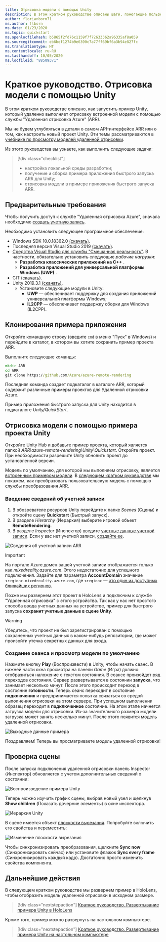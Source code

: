 ```yaml
---
title: Отрисовка модели с помощью Unity
description: В этом кратком руководстве описаны шаги, помогающие пользователю выполнить отрисовку модели
author: florianborn71
ms.author: flborn
ms.date: 01/23/2020
ms.topic: quickstart
ms.openlocfilehash: b5865f2fd76c1159f7f72633362a96335af8a059
ms.sourcegitcommit: eb6bef1274b9e6390c7a77ff69bf6a3b94e827fc
ms.translationtype: HT
ms.contentlocale: ru-RU
ms.lasthandoff: 10/05/2020
ms.locfileid: "88509371"
---
```

# <a name="quickstart-render-a-model-with-unity"></a>Краткое руководство. Отрисовка модели с помощью Unity

В этом кратком руководстве описано, как запустить пример Unity, который удаленно выполняет отрисовку встроенной модели с помощью службы "Удаленная отрисовка Azure" (ARR).

Мы не будем углубляться в детали о самом API-интерфейсе ARR или о том, как настроить новый проект Unity. Эти темы рассматриваются в [учебнике по просмотру моделей удаленной отрисовки](../tutorials/unity/view-remote-models/view-remote-models.md).

Из этого руководства вы узнаете, как выполнить следующие задачи:
> [!div class="checklist"]
>
>* настройка локальной среды разработки;
>* получение и сборка примера приложения быстрого запуска ARR для Unity;
>* отрисовка модели в примере приложения быстрого запуска ARR.

## <a name="prerequisites"></a>Предварительные требования

Чтобы получить доступ к службе "Удаленная отрисовка Azure", сначала необходимо [создать учетную запись](../how-tos/create-an-account.md).

Необходимо установить следующее программное обеспечение:

* Windows SDK 10.0.18362.0 [(скачать)](https://developer.microsoft.com/windows/downloads/windows-10-sdk).
* Последняя версия Visual Studio 2019 [(скачать)](https://visualstudio.microsoft.com/vs/older-downloads/).
* [Средства Visual Studio для службы "Смешанная реальность"](https://docs.microsoft.com/windows/mixed-reality/install-the-tools). В частности, обязательно установить следующие *рабочие нагрузки*:
  * **Разработка классических приложений на C++** .
  * **Разработка приложений для универсальной платформы Windows (UWP)** .
* GIT [(скачать)](https://git-scm.com/downloads).
* Unity 2019.3.1 [(скачать)](https://unity3d.com/get-unity/download).
  * Установите следующие модули в Unity:
    * **UWP** — обеспечивает поддержку для создания приложений универсальной платформы Windows;
    * **IL2CPP** — обеспечивает поддержку сборки для Windows (IL2CPP).

## <a name="clone-the-sample-app"></a>Клонирования примера приложения

Откройте командную строку (введите `cmd` в меню "Пуск" в Windows) и перейдите в каталог, в котором вы хотите сохранить пример проекта ARR.

Выполните следующие команды:

```cmd
mkdir ARR
cd ARR
git clone https://github.com/Azure/azure-remote-rendering
```

Последняя команда создает подкаталог в каталоге ARR, который содержит различные примеры проектов для Удаленной отрисовки Azure.

Пример приложения быстрого запуска для Unity находится в подкаталоге *Unity/QuickStart*.

## <a name="rendering-a-model-with-the-unity-sample-project"></a>Отрисовка модели с помощью примера проекта Unity

Откройте Unity Hub и добавьте пример проекта, который является папкой *ARR\azure-remote-rendering\Unity\Quickstart*.
Откройте проект. При необходимости разрешите Unity обновить проект до установленной версии.

Модель по умолчанию, для которой мы выполняем отрисовку, является [встроенным примером модели](../samples/sample-model.md). В [следующем кратком руководстве](convert-model.md) мы покажем, как преобразовать пользовательскую модель с помощью службы преобразования ARR.

### <a name="enter-your-account-info"></a>Введение сведений об учетной записи

1. В обозревателе ресурсов Unity перейдите к папке *Scenes* (Сцены) и откройте сцену **Quickstart** (Быстрый запуск).
1. В разделе *Hierarchy* (Иерархия) выберите игровой объект **RemoteRendering**.
1. В разделе *Inspector* (Инспектор) введите [учетные данные учетной записи](../how-tos/create-an-account.md). Если у вас нет учетной записи, [создайте ее](../how-tos/create-an-account.md).

![Сведения об учетной записи ARR](./media/arr-sample-account-info.png)

> [!IMPORTANT]
> На портале Azure домен вашей учетной записи отображается только как *mixedreality.azure.com*. Этого недостаточно для успешного подключения.
> Задайте для параметра **AccountDomain** значение `<region>.mixedreality.azure.com`, где `<region>` — [это один из доступных ближайших регионов](../reference/regions.md).

Позже мы развернем этот проект в HoloLens и подключим к службе "Удаленная отрисовка" с этого устройства. Так как у нас нет простого способа ввода учетных данных на устройстве, пример для быстрого запуска **сохранит учетные данные в сцене Unity**.

> [!WARNING]
> Убедитесь, что проект не был зарегистрирован с помощью сохраненных учетных данных в каком-нибудь репозитории, где может произойти утечка секретных данных для входа.

### <a name="create-a-session-and-view-the-default-model"></a>Создание сеанса и просмотр модели по умолчанию

Нажмите кнопку **Play** (Воспроизвести) в Unity, чтобы начать сеанс. В нижней части окна просмотра на панели *Game* (Игра) должно отобразиться наложение с текстом состояния. В сеансе произойдет ряд переходов состояния. Сервер развертывается в состоянии **запуска**, что занимает несколько минут. После этого происходит переход в состояние **готовности**. Теперь сеанс переходит в состояние **подключения** и предпринимается попытка связаться со средой выполнения отрисовки на этом сервере. При успешном выполнении образец переходит в **подключенное** состояние. На этом этапе начнется загрузка модели для отрисовки. Из-за значительного размера модели загрузка может занять несколько минут. После этого появится модель удаленной отрисовки.

![Выходные данные примера](media/arr-sample-output.png)

Поздравляем! Теперь вы просматриваете модель удаленной отрисовки!

## <a name="inspecting-the-scene"></a>Проверка сцены

После запуска подключения удаленной отрисовки панель Inspector (Инспектор) обновляется с учетом дополнительных сведений о состоянии:

![Воспроизведение примера Unity](./media/arr-sample-configure-session-running.png)

Теперь можно изучить график сцены, выбрав новый узел и щелкнув **Show children** (Показать дочерние элементы) в окне инспектора.

![Иерархия Unity](./media/unity-hierarchy.png)

В сцене имеется объект [плоскости вырезания](../overview/features/cut-planes.md). Попробуйте включить его свойства и переместить:

![Изменение плоскости вырезания](media/arr-sample-unity-cutplane.png)

Чтобы синхронизировать преобразования, щелкните **Sync now** (Синхронизировать сейчас) или установите флажок **Sync every frame** (Синхронизировать каждый кадр). Достаточно просто изменить свойства компонента.

## <a name="next-steps"></a>Дальнейшие действия

В следующем кратком руководстве мы развернем пример в HoloLens, чтобы отобразить модель удаленной отрисовки в исходном размере.

> [!div class="nextstepaction"]
> [Краткое руководство. Развертывание примера Unity в HoloLens](deploy-to-hololens.md)

Кроме того, пример можно развернуть на настольном компьютере.

> [!div class="nextstepaction"]
> [Краткое руководство. Развертывание примера Unity на настольном компьютере](deploy-to-desktop.md)
